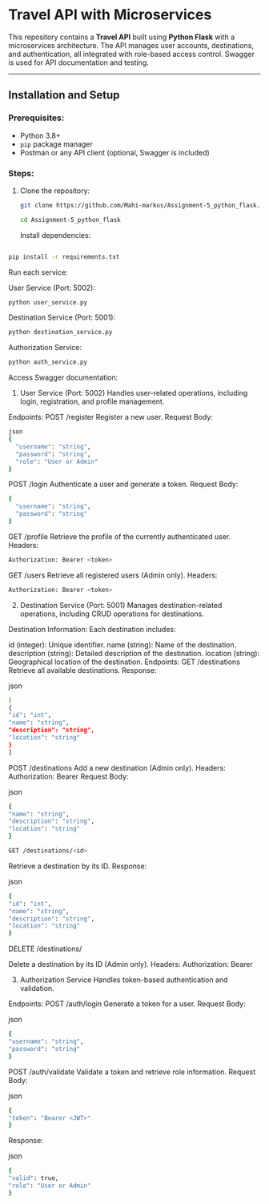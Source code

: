 # Travel API with Microservices

This repository contains a **Travel API** built using **Python Flask** with a microservices architecture. The API manages user accounts, destinations, and authentication, all integrated with role-based access control. Swagger is used for API documentation and testing.

---

## Installation and Setup

### Prerequisites:

- Python 3.8+
- `pip` package manager
- Postman or any API client (optional, Swagger is included)

### Steps:

1. Clone the repository:

   ```bash
   git clone https://github.com/Mahi-markus/Assignment-5_python_flask.git
   ```

   ```bash
   cd Assignment-5_python_flask
   ```

   Install dependencies:

```bash

pip install -r requirements.txt
```

Run each service:

User Service (Port: 5002):

```bash
python user_service.py
```

Destination Service (Port: 5001):

```bash
python destination_service.py
```

Authorization Service:

```bash
python auth_service.py
```

Access Swagger documentation:

1. User Service (Port: 5002)
   Handles user-related operations, including login, registration, and profile management.

Endpoints:
POST /register
Register a new user.
Request Body:

```bash
json
{
  "username": "string",
  "password": "string",
  "role": "User or Admin"
}
```

POST /login
Authenticate a user and generate a token.
Request Body:

```bash
{
  "username": "string",
  "password": "string"
}
```

GET /profile
Retrieve the profile of the currently authenticated user.
Headers:

```bash
Authorization: Bearer <token>
```

GET /users
Retrieve all registered users (Admin only).
Headers:

```bash
Authorization: Bearer <token>
```

2. Destination Service (Port: 5001)
   Manages destination-related operations, including CRUD operations for destinations.

Destination Information:
Each destination includes:

id (integer): Unique identifier.
name (string): Name of the destination.
description (string): Detailed description of the destination.
location (string): Geographical location of the destination.
Endpoints:
GET /destinations
Retrieve all available destinations.
Response:

json

```bash
[
{
"id": "int",
"name": "string",
"description": "string",
"location": "string"
}
]
```

POST /destinations
Add a new destination (Admin only).
Headers:
Authorization: Bearer <token>
Request Body:

json

```bash
{
"name": "string",
"description": "string",
"location": "string"
}
```

```bash
GET /destinations/<id>
```

Retrieve a destination by its ID.
Response:

json

```bash
{
"id": "int",
"name": "string",
"description": "string",
"location": "string"
}
```

DELETE /destinations/<id>

Delete a destination by its ID (Admin only).
Headers:
Authorization: Bearer <token>

3. Authorization Service
   Handles token-based authentication and validation.

Endpoints:
POST /auth/login
Generate a token for a user.
Request Body:

json

```bash
{
"username": "string",
"password": "string"
}
```

POST /auth/validate
Validate a token and retrieve role information.
Request Body:

json

```bash
{
"token": "Bearer <JWT>"
}
```

Response:

json

```bash
{
"valid": true,
"role": "User or Admin"
}
```
